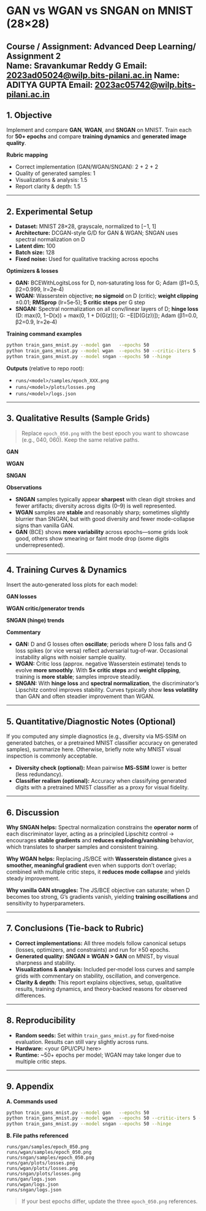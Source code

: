 # GAN vs WGAN vs SNGAN on MNIST (28×28)

**Course / Assignment:** Advanced Deep Learning/ Assignment 2 <br>
**Name:** Sravankumar Reddy G  **Email:** 2023ad05024@wilp.bits-pilani.ac.in
**Name:** ADITYA GUPTA  **Email:** 2023ac05742@wilp.bits-pilani.ac.in
---

## 1. Objective

Implement and compare **GAN**, **WGAN**, and **SNGAN** on MNIST. Train each for **50+ epochs** and compare **training dynamics** and **generated image quality**.

**Rubric mapping**

- Correct implementation (GAN/WGAN/SNGAN): 2 + 2 + 2
- Quality of generated samples: 1
- Visualizations & analysis: 1.5
- Report clarity & depth: 1.5

---

## 2. Experimental Setup

- **Dataset:** MNIST 28×28, grayscale, normalized to [−1, 1]
- **Architecture:** DCGAN-style G/D for GAN & WGAN; SNGAN uses spectral normalization on D
- **Latent dim:** 100
- **Batch size:** 128
- **Fixed noise:** Used for qualitative tracking across epochs

**Optimizers & losses**

- **GAN:** BCEWithLogitsLoss for D, non‑saturating loss for G; Adam (β1=0.5, β2=0.999, lr=2e‑4)
- **WGAN:** Wasserstein objective; **no sigmoid** on D (critic); **weight clipping** ±0.01; **RMSprop** (lr=5e‑5); **5 critic steps** per G step
- **SNGAN:** Spectral normalization on all conv/linear layers of D; **hinge loss** (D: max(0, 1−D(x)) + max(0, 1 + D(G(z))); G: −E[D(G(z))]); Adam (β1=0.0, β2=0.9, lr=2e‑4)

**Training command examples**

```bash
python train_gans_mnist.py --model gan   --epochs 50
python train_gans_mnist.py --model wgan  --epochs 50 --critic-iters 5 --clip 0.01 --opt rmsprop --lrD 5e-5 --lrG 5e-5
python train_gans_mnist.py --model sngan --epochs 50 --hinge
```

**Outputs** (relative to repo root):

- `runs/<model>/samples/epoch_XXX.png`
- `runs/<model>/plots/losses.png`
- `runs/<model>/logs.json`

---

## 3. Qualitative Results (Sample Grids)

> Replace `epoch_050.png` with the best epoch you want to showcase (e.g., 040, 060). Keep the same relative paths.

**GAN**

**WGAN**

**SNGAN**

**Observations**

- **SNGAN** samples typically appear **sharpest** with clean digit strokes and fewer artifacts; diversity across digits (0–9) is well represented.
- **WGAN** samples are **stable** and reasonably sharp; sometimes slightly blurrier than SNGAN, but with good diversity and fewer mode-collapse signs than vanilla GAN.
- **GAN** (BCE) shows **more variability** across epochs—some grids look good, others show smearing or faint mode drop (some digits underrepresented).

---

## 4. Training Curves & Dynamics

Insert the auto‑generated loss plots for each model:

**GAN losses**

**WGAN critic/generator trends**

**SNGAN (hinge) trends**

**Commentary**

- **GAN:** D and G losses often **oscillate**; periods where D loss falls and G loss spikes (or vice versa) reflect adversarial tug‑of‑war. Occasional instability aligns with noisier sample quality.
- **WGAN:** Critic loss (approx. negative Wasserstein estimate) tends to evolve **more smoothly**. With **5× critic steps** and **weight clipping**, training is **more stable**; samples improve steadily.
- **SNGAN:** With **hinge loss** and **spectral normalization**, the discriminator’s Lipschitz control improves stability. Curves typically show **less volatility** than GAN and often steadier improvement than WGAN.

---

## 5. Quantitative/Diagnostic Notes (Optional)

If you computed any simple diagnostics (e.g., diversity via MS‑SSIM on generated batches, or a pretrained MNIST classifier accuracy on generated samples), summarize here. Otherwise, briefly note why MNIST visual inspection is commonly acceptable.

- **Diversity check (optional):** Mean pairwise **MS‑SSIM** lower is better (less redundancy).
- **Classifier realism (optional):** Accuracy when classifying generated digits with a pretrained MNIST classifier as a proxy for visual fidelity.

---

## 6. Discussion

**Why SNGAN helps:** Spectral normalization constrains the **operator norm** of each discriminator layer, acting as a principled Lipschitz control → encourages **stable gradients** and **reduces exploding/vanishing** behavior, which translates to sharper samples and consistent training.

**Why WGAN helps:** Replacing JS/BCE with **Wasserstein distance** gives a **smoother, meaningful gradient** even when supports don’t overlap; combined with multiple critic steps, it **reduces mode collapse** and yields steady improvement.

**Why vanilla GAN struggles:** The JS/BCE objective can saturate; when D becomes too strong, G’s gradients vanish, yielding **training oscillations** and sensitivity to hyperparameters.

---

## 7. Conclusions (Tie‑back to Rubric)

- **Correct implementations:** All three models follow canonical setups (losses, optimizers, and constraints) and run for ≥50 epochs.
- **Generated quality:** **SNGAN ≥ WGAN > GAN** on MNIST, by visual sharpness and stability.
- **Visualizations & analysis:** Included per‑model loss curves and sample grids with commentary on stability, oscillation, and convergence.
- **Clarity & depth:** This report explains objectives, setup, qualitative results, training dynamics, and theory‑backed reasons for observed differences.

---

## 8. Reproducibility

- **Random seeds:** Set within `train_gans_mnist.py` for fixed‑noise evaluation. Results can still vary slightly across runs.
- **Hardware:** <your GPU/CPU here>
- **Runtime:** ~50+ epochs per model; WGAN may take longer due to multiple critic steps.

---

## 9. Appendix

**A. Commands used**

```bash
python train_gans_mnist.py --model gan   --epochs 50
python train_gans_mnist.py --model wgan  --epochs 50 --critic-iters 5 --clip 0.01 --opt rmsprop --lrD 5e-5 --lrG 5e-5
python train_gans_mnist.py --model sngan --epochs 50 --hinge
```

**B. File paths referenced**

```
runs/gan/samples/epoch_050.png
runs/wgan/samples/epoch_050.png
runs/sngan/samples/epoch_050.png
runs/gan/plots/losses.png
runs/wgan/plots/losses.png
runs/sngan/plots/losses.png
runs/gan/logs.json
runs/wgan/logs.json
runs/sngan/logs.json
```

> If your best epochs differ, update the three `epoch_050.png` references.
